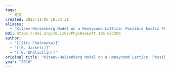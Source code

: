 ```yaml
---
tags:
  - 论文
created: 2023-11-06 18:33:31
aliases:
  - "Kitaev-Heisenberg Model on a Honeycomb Lattice: Possible Exotic Phases in Iridium Oxides A2IrO3"
DOI: https://doi.org/10.1103/PhysRevLett.105.027204
author:
  - "[[Jiri Chaloupka]]"
  - "[[G. Jackeli]]"
  - "[[G. Khaliullin]]"
original title: "Kitaev-Heisenberg Model on a Honeycomb Lattice: Possible Exotic Phases in Iridium Oxides A2IrO3"
year: "2010"
---
```


